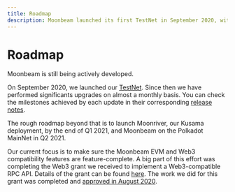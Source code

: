 ```yaml
---
title: Roadmap
description: Moonbeam launched its first TestNet in September 2020, with a BetaNet on Kusama and MainNet on Polkadot to follow in early 2021.
---
```


# Roadmap

Moonbeam is still being actively developed. 

On September 2020, we launched our [TestNet](/resources/networks/). Since then we have performed significants upgrades on almost a monthly basis. You can check the milestones achieved by each update in their corresponding [release notes](/networks/testnet/#release-notes).


The rough roadmap beyond that is to launch Moonriver, our Kusama deployment, by the end of Q1 2021, and Moonbeam on the Polkadot MainNet in Q2 2021.

Our current focus is to make sure the Moonbeam EVM and Web3 compatibility features are feature-complete. A big part of this effort was completing the Web3 grant we received to implement a Web3-compatible RPC API. Details of the grant can be found [here](https://github.com/w3f/Open-Grants-Program/blob/master/applications/web3-compatible-api.md).  The work we did for this grant was completed and [approved in August 2020](https://www.purestake.com/news/purestake-awarded-web3-foundation-grant-moonbeam/).
